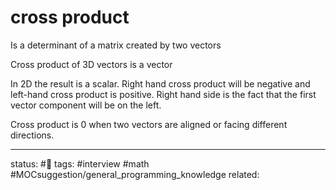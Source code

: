 # cross product

Is a determinant of a matrix created by two vectors

Cross product of 3D vectors is a vector

In 2D the result is a scalar. Right hand cross product will be negative and left-hand cross product is positive.
Right hand side is the fact that the first vector component will be on the left.

Cross product is 0 when two vectors are aligned or facing different directions.


---
status: #🌱
tags: #interview #math #MOCsuggestion/general_programming_knowledge 
related: 